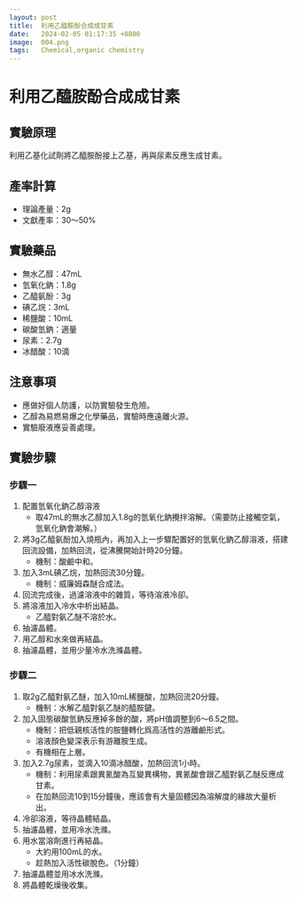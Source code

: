 ```yaml
---
layout: post
title:  利用乙醯胺酚合成成甘素
date:   2024-02-05 01:17:35 +0800
image:  004.png
tags:   Chemical,organic chemistry
--- 
```

# 利用乙醯胺酚合成成甘素

## 實驗原理
利用乙基化試劑將乙醯胺酚接上乙基，再與尿素反應生成甘素。

## 產率計算
- 理論產量：2g
- 文獻產率：30～50%

## 實驗藥品
- 無水乙醇：47mL
- 氫氧化鈉：1.8g
- 乙醯氨酚：3g
- 碘乙烷：3mL
- 稀鹽酸：10mL
- 碳酸氫鈉：適量
- 尿素：2.7g
- 冰醋酸：10滴

## 注意事項
- 應做好個人防護，以防實驗發生危險。
- 乙醇為易燃易爆之化學藥品，實驗時應遠離火源。
- 實驗廢液應妥善處理。

## 實驗步驟

### 步驟一

1. 配置氫氧化鈉乙醇溶液
   - 取47mL的無水乙醇加入1.8g的氫氧化鈉攪拌溶解。（需要防止接觸空氣，氫氧化鈉會潮解。）
2. 將3g乙醯氨酚加入燒瓶內，再加入上一步驟配置好的氫氧化鈉乙醇溶液，搭建回流設備，加熱回流，從沸騰開始計時20分鐘。
   - 機制：酸鹼中和。
3. 加入3mL碘乙烷，加熱回流30分鐘。
   - 機制：威廉姆森醚合成法。
4. 回流完成後，過濾溶液中的雜質，等待溶液冷卻。
5. 將溶液加入冷水中析出結晶。
   - 乙醯對氨乙醚不溶於水。
6. 抽濾晶體。
7. 用乙醇和水來做再結晶。
8. 抽濾晶體，並用少量冷水洗滌晶體。

### 步驟二

1. 取2g乙醯對氨乙醚，加入10mL稀鹽酸，加熱回流20分鐘。
   - 機制：水解乙醯對氨乙醚的醯胺鍵。
2. 加入固態碳酸氫鈉反應掉多餘的酸，將pH值調整到6～6.5之間。
   - 機制：把低親核活性的胺鹽轉化爲高活性的游離鹼形式。
   - 溶液顏色變深表示有游離胺生成。
   - 有機相在上層。
3. 加入2.7g尿素，並滴入10滴冰醋酸，加熱回流1小時。
   - 機制：利用尿素跟異氰酸為互變異構物，異氰酸會跟乙醯對氨乙醚反應成甘素。
   - 在加熱回流10到15分鐘後，應該會有大量固體因為溶解度的緣故大量析出。
4. 冷卻溶液，等待晶體結晶。
5. 抽濾晶體，並用冷水洗滌。
6. 用水當溶劑進行再結晶。
   - 大約用100mL的水。
   - 趁熱加入活性碳脫色。（1分鐘）
7. 抽濾晶體並用冰水洗滌。
8. 將晶體乾燥後收集。
